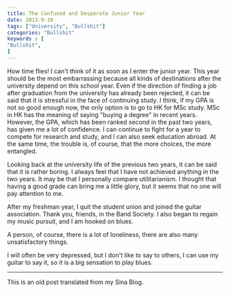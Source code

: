 ```yaml
---
title: The Confused and Desperate Junior Year 
date: 2013-9-10
tags: ["University", "Bullshit"]
categories: "Bullshit"
keywords : [                                
"Bullshit",
]
---
```

How time flies!
I can't think of it as soon as I enter the junior year.
This year should be the most embarrassing because all kinds of destinations after the university depend on this school year. 
Even if the direction of finding a job after graduation from the university has already been rejected, it can be said that it is stressful in the face of continuing study.
I think, if my GPA is not so good enough now, the only option is to go to HK for MSc study. 
MSc in HK has the meaning of saying "buying a degree" in recent years.
However, the GPA, which has been ranked second in the past two years, has given me a lot of confidence. 
I can continue to fight for a year to compete for research and study, and I can also seek education abroad.
At the same time, the trouble is, of course, that the more choices, the more entangled.

Looking back at the university life of the previous two years, it can be said that it is rather boring.
 I always feel that I have not achieved anything in the two years. 
It may be that I personally compare utilitarianism. 
I thought that having a good grade can bring me a little glory, but it seems that no one will pay attention to me.

After my freshman year, I quit the student union and joined the guitar association. Thank you, friends, in the Band Society.
I also began to regain my music pursuit, and I am hooked on blues. 

A person, of course, there is a lot of loneliness, there are also many unsatisfactory things.

I will often be very depressed, but I don't like to say to others, I can use my guitar to say it, so it is a big sensation to play blues. 

--------

This is an old post translated from my Sina Blog.